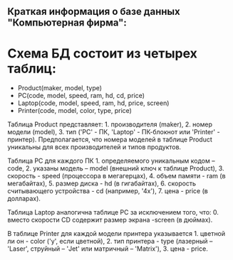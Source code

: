 ## Краткая информация о базе данных "Компьютерная фирма":

# Схема БД состоит из четырех таблиц:
- Product(maker, model, type)
- PC(code, model, speed, ram, hd, cd, price)
- Laptop(code, model, speed, ram, hd, price, screen)
- Printer(code, model, color, type, price)

Таблица Product представляет:
	1. производителя (maker), 
	2. номер модели (model),
	3. тип ('PC' - ПК, 'Laptop' - ПК-блокнот или 'Printer' - принтер). 
Предполагается, что номера моделей в таблице Product уникальны для всех производителей и типов продуктов. 

Таблица PC для каждого ПК
	1. определяемого уникальным кодом – code,
	2. указаны модель – model (внешний ключ к таблице Product),
	3. скорость - speed (процессора в мегагерцах),
	4. объем памяти - ram (в мегабайтах), 
	5. размер диска - hd (в гигабайтах),
	6. скорость считывающего устройства - cd (например, '4x'),
	7. цена - price (в долларах). 
	
Таблица Laptop аналогична таблице РС за исключением того, что: 
	0. вместо скорости CD содержит размер экрана -screen (в дюймах). 
	
В таблице Printer для каждой модели принтера указывается
	1. цветной ли он - color ('y', если цветной),
	2. тип принтера - type (лазерный – 'Laser', струйный – 'Jet' или матричный – 'Matrix'),
	3. цена - price.
